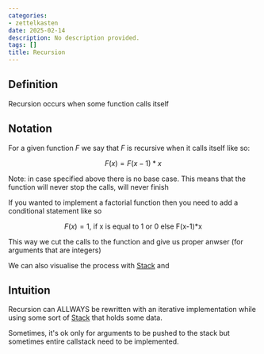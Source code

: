 ```yaml
---
categories:
- zettelkasten
date: 2025-02-14
description: No description provided.
tags: []
title: Recursion
---
```


## Definition

Recursion occurs when some function calls itself 

## Notation

For a given function $F$ we say that $F$ is recursive when it calls itself like so: 

$$F(x) = F(x-1)*x$$

Note: in case specified above there is no base case. This means that the function will never stop the calls, will never finish

If you wanted to implement a factorial function then you need to add a conditional statement like so

$$
F(x) = 1 \text{, if x is equal to 1 or 0 else F(x-1)*x}
$$

This way we cut the calls to the function and give us proper anwser (for arguments that are integers)

We can also visualise the process with [Stack](Stack.md) and 

## Intuition

Recursion can ALLWAYS be rewritten with an iterative implementation while using some sort of [Stack](Stack.md) that holds some data. 

Sometimes, it's ok only for arguments to be pushed to the stack but sometimes entire callstack need to be implemented.